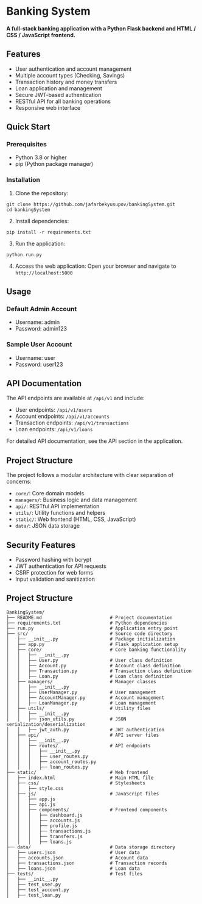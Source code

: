 # Banking System

#### A full-stack banking application with a Python Flask backend and HTML / CSS / JavaScript frontend.

## Features

- User authentication and account management
- Multiple account types (Checking, Savings)
- Transaction history and money transfers
- Loan application and management
- Secure JWT-based authentication
- RESTful API for all banking operations
- Responsive web interface

## Quick Start

### Prerequisites

- Python 3.8 or higher
- pip (Python package manager)

### Installation

1. Clone the repository:
```
git clone https://github.com/jafarbekyusupov/bankingSystem.git
cd bankingSystem
```

2. Install dependencies:
```
pip install -r requirements.txt
```

3. Run the application:
```
python run.py
```

4. Access the web application:
Open your browser and navigate to `http://localhost:5000`

## Usage

### Default Admin Account
- Username: admin
- Password: admin123

### Sample User Account
- Username: user
- Password: user123

## API Documentation

The API endpoints are available at `/api/v1` and include:

- User endpoints: `/api/v1/users`
- Account endpoints: `/api/v1/accounts`
- Transaction endpoints: `/api/v1/transactions`
- Loan endpoints: `/api/v1/loans`

For detailed API documentation, see the API section in the application.

## Project Structure

The project follows a modular architecture with clear separation of concerns:

- `core/`: Core domain models
- `managers/`: Business logic and data management
- `api/`: RESTful API implementation
- `utils/`: Utility functions and helpers
- `static/`: Web frontend (HTML, CSS, JavaScript)
- `data/`: JSON data storage

## Security Features

- Password hashing with bcrypt
- JWT authentication for API requests
- CSRF protection for web forms
- Input validation and sanitization

## Project Structure
```
BankingSystem/
├── README.md                         # Project documentation
├── requirements.txt                  # Python dependencies
├── run.py                            # Application entry point
├── src/                              # Source code directory
│   ├── __init__.py                   # Package initialization
│   ├── app.py                        # Flask application setup
│   ├── core/                         # Core banking functionality
│   │   ├── __init__.py
│   │   ├── User.py                   # User class definition
│   │   ├── Account.py                # Account class definition
│   │   ├── Transaction.py            # Transaction class definition
│   │   ├── Loan.py                   # Loan class definition
│   ├── managers/                     # Manager classes
│   │   ├── __init__.py
│   │   ├── UserManager.py            # User management
│   │   ├── AccountManager.py         # Account management
│   │   ├── LoanManager.py            # Loan management
│   ├── utils/                        # Utility files
│   │   ├── __init__.py
│   │   ├── json_utils.py             # JSON serialization/deserialization
│   │   ├── jwt_auth.py               # JWT authentication
│   ├── api/                          # API server files
│   │   ├── __init__.py
│   │   ├── routes/                   # API endpoints
│   │   │   ├── __init__.py
│   │   │   ├── user_routes.py
│   │   │   ├── account_routes.py
│   │   │   ├── loan_routes.py
├── static/                           # Web frontend
│   ├── index.html                    # Main HTML file  
│   ├── css/                          # Stylesheets
│   │   ├── style.css
│   ├── js/                           # JavaScript files
│   │   ├── app.js
│   │   ├── api.js
│   │   ├── components/               # Frontend components
│   │   │   ├── dashboard.js
│   │   │   ├── accounts.js
│   │   │   ├── profile.js
│   │   │   ├── transactions.js
│   │   │   ├── transfers.js
│   │   │   ├── loans.js
├── data/                             # Data storage directory
│   ├── users.json                    # User data
│   ├── accounts.json                 # Account data
│   ├── transactions.json             # Transaction records
│   ├── loans.json                    # Loan data
├── tests/                            # Test files
│   ├── __init__.py
│   ├── test_user.py
│   ├── test_account.py
│   ├── test_loan.py
```
